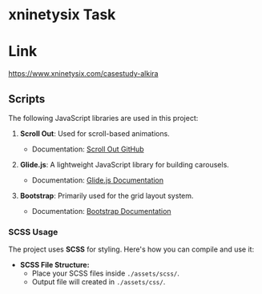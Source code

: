 # xninetysix Task

# Link
https://www.xninetysix.com/casestudy-alkira

## Scripts

The following JavaScript libraries are used in this project:

1. **Scroll Out**: Used for scroll-based animations.
   - Documentation: [Scroll Out GitHub](https://github.com/scroll-out/scroll-out)

2. **Glide.js**: A lightweight JavaScript library for building carousels.
   - Documentation: [Glide.js Documentation](https://glidejs.com/)

3. **Bootstrap**: Primarily used for the grid layout system.
   - Documentation: [Bootstrap Documentation](https://getbootstrap.com/)

### SCSS Usage

The project uses **SCSS** for styling. Here's how you can compile and use it:

- **SCSS File Structure:**
  - Place your SCSS files inside `./assets/scss/`.
  - Output file will created in  `./assets/css/`.
